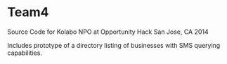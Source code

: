 Team4
=====
Source Code for Kolabo NPO at Opportunity Hack San Jose, CA 2014

Includes prototype of a directory listing of businesses with SMS querying capabilities.
